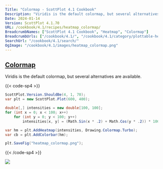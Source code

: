 ```yaml
---
Title: "Colormap - ScottPlot 4.1 Cookbook"
Description: "Viridis is the default colormap, but several alternatives are available."
Date: 2024-01-14
Version: ScottPlot 4.1.70
URL: /cookbook/4.1/recipes/heatmap_colormap/
BreadcrumbNames: ["ScottPlot 4.1 Cookbook", "Heatmap", "Colormap"]
BreadcrumbUrls: ["/cookbook/4.1/", "/cookbook/4.1/category/plottable-heatmap", "/cookbook/4.1/recipes/heatmap_colormap/"]
SearchUrl: "/cookbook/4.1/search/"
OgImage: "/cookbook/4.1/images/heatmap_colormap.png"
---
```


<h2><a id='colormap' href='/cookbook/4.1/recipes/heatmap_colormap/'>Colormap</a></h2>

Viridis is the default colormap, but several alternatives are available.

{{< code-sp4 >}}

```cs
ScottPlot.Version.ShouldBe(4, 1, 70);
var plt = new ScottPlot.Plot(600, 400);

double[,] intensities = new double[100, 100];
for (int x = 0; x < 100; x++)
    for (int y = 0; y < 100; y++)
        intensities[x, y] = (Math.Sin(x * .2) + Math.Cos(y * .2)) * 100;

var hm = plt.AddHeatmap(intensities, Drawing.Colormap.Turbo);
var cb = plt.AddColorbar(hm);

plt.SaveFig("heatmap_colormap.png");
```

{{< /code-sp4 >}}

<img src='../../images/heatmap_colormap.png' class='d-block mx-auto my-5' />


